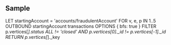 ## Sample

LET startingAccount = 'accounts/fraudulentAccount'
FOR v, e, p IN 1..5 OUTBOUND startingAccount transactions
    OPTIONS { bfs: true }
    FILTER p.vertices[*].status ALL != 'closed' AND p.vertices[0]._id != p.vertices[-1]._id
    RETURN p.vertices[*]._key
